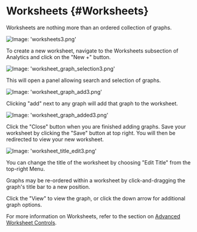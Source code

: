 # Worksheets {#Worksheets}

Worksheets are nothing more than an ordered collection of graphs.

![Image: 'worksheets3.png'](/images/circonus/worksheets3.png)

To create a new worksheet, navigate to the Worksheets subsection of Analytics and click on the "New +" button.

![Image: 'worksheet_graph_selection3.png'](/images/circonus/worksheet_graph_selection3.png)

This will open a panel allowing search and selection of graphs.

![Image: 'worksheet_graph_add3.png'](/images/circonus/worksheet_graph_add3.png)

Clicking "add" next to any graph will add that graph to the worksheet.

![Image: 'worksheet_graph_added3.png'](/images/circonus/worksheet_graph_added3.png)

Click the "Close" button when you are finished adding graphs. Save your worksheet by clicking the "Save" button at top right. You will then be redirected to view your new worksheet.

![Image: 'worksheet_title_edit3.png'](/images/circonus/worksheet_title_edit3.png)

You can change the title of the worksheet by choosing "Edit Title" from the top-right Menu.

Graphs may be re-ordered within a worksheet by click-and-dragging the graph's title bar to a new position.

Click the "View" to view the graph, or click the down arrow for additional graph options.

For more information on Worksheets, refer to the section on [Advanced Worksheet Controls](/Visualization/Graphs/View/Worksheets/Advanced.md).

